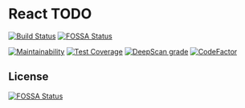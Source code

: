 # React TODO

[![Build Status](https://travis-ci.org/RubenMateus/react-todo.svg?branch=master)](https://travis-ci.org/RubenMateus/react-todo)
[![FOSSA Status](https://app.fossa.io/api/projects/git%2Bgithub.com%2FRubenMateus%2Freact-todo.svg?type=shield)](https://app.fossa.io/projects/git%2Bgithub.com%2FRubenMateus%2Freact-todo?ref=badge_shield)

[![Maintainability](https://api.codeclimate.com/v1/badges/98a7678644daebfb3df8/maintainability)](https://codeclimate.com/github/RubenMateus/react-todo/maintainability)
[![Test Coverage](https://api.codeclimate.com/v1/badges/98a7678644daebfb3df8/test_coverage)](https://codeclimate.com/github/RubenMateus/react-todo/test_coverage)
[![DeepScan grade](https://deepscan.io/api/teams/4300/projects/6055/branches/48546/badge/grade.svg)](https://deepscan.io/dashboard#view=project&tid=4300&pid=6055&bid=48546)
[![CodeFactor](https://www.codefactor.io/repository/github/rubenmateus/react-todo/badge)](https://www.codefactor.io/repository/github/rubenmateus/react-todo)


## License
[![FOSSA Status](https://app.fossa.io/api/projects/git%2Bgithub.com%2FRubenMateus%2Freact-todo.svg?type=large)](https://app.fossa.io/projects/git%2Bgithub.com%2FRubenMateus%2Freact-todo?ref=badge_large)